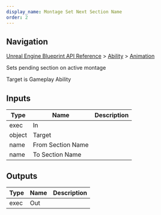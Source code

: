 ```yaml
---
display_name: Montage Set Next Section Name
order: 2
---
```

## Navigation

[Unreal Engine Blueprint API Reference](https://dev.epicgames.com/documentation/en-us/unreal-engine/BlueprintAPI) > [Ability](https://dev.epicgames.com/documentation/en-us/unreal-engine/BlueprintAPI/Ability) > [Animation](https://dev.epicgames.com/documentation/en-us/unreal-engine/BlueprintAPI/Ability/Animation)

Sets pending section on active montage

Target is Gameplay Ability

## Inputs

| Type | Name | Description |
| --- | --- | --- |
| exec | In |  |
| object | Target |  |
| name | From Section Name |  |
| name | To Section Name |  |

## Outputs

| Type | Name | Description |
| --- | --- | --- |
| exec | Out |  |

